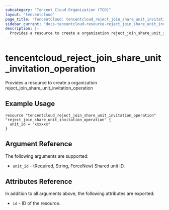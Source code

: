 ```yaml
---
subcategory: "Tencent Cloud Organization (TCO)"
layout: "tencentcloud"
page_title: "TencentCloud: tencentcloud_reject_join_share_unit_invitation_operation"
sidebar_current: "docs-tencentcloud-resource-reject_join_share_unit_invitation_operation"
description: |-
  Provides a resource to create a organization reject_join_share_unit_invitation_operation
---
```


# tencentcloud_reject_join_share_unit_invitation_operation

Provides a resource to create a organization reject_join_share_unit_invitation_operation

## Example Usage

```hcl
resource "tencentcloud_reject_join_share_unit_invitation_operation" "reject_join_share_unit_invitation_operation" {
  unit_id = "xxxxxx"
}
```

## Argument Reference

The following arguments are supported:

* `unit_id` - (Required, String, ForceNew) Shared unit ID.

## Attributes Reference

In addition to all arguments above, the following attributes are exported:

* `id` - ID of the resource.



